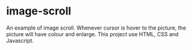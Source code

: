 # image-scroll

An example of image scroll. Whenever cursor is hover to the picture, the picture will have colour and enlarge. This project use HTML, CSS and Javascript.
